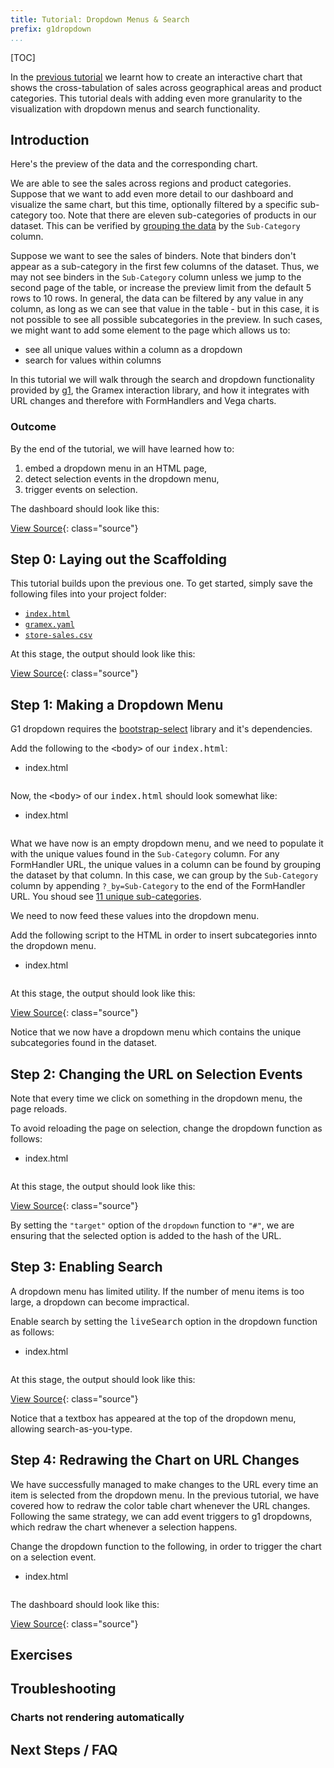```yaml
---
title: Tutorial: Dropdown Menus & Search
prefix: g1dropdown
...
```


[TOC]

In the [previous tutorial](../charts) we learnt how to create an interactive
chart that shows the cross-tabulation of sales across geographical areas and
product categories. This tutorial deals with adding even more granularity to the
visualization with dropdown menus and search functionality.

## Introduction
Here's the preview of the data and the corresponding chart.

<div class="formhandler" data-src="../data?_c=-City&_c=-State&_c=-Quantity&_c=-Discount&_c=-Profit&_c=-Order ID&_c=-Order Date&_c=-Ship Date"></div>
<div id="chart"></div>
<script src="../../ui/jquery/dist/jquery.min.js"></script>
<script src="../../ui/bootstrap/dist/js/bootstrap.bundle.min.js"></script>
<script src="../../ui/lodash/lodash.min.js"></script>
<script src="../../ui/g1/dist/g1.min.js"></script>
<script src="../../ui/vega/build/vega.min.js"></script>
<script src="../../ui/vega-lite/build/vega-lite.min.js"></script>
<script src="../../ui/vega-tooltip/build/vega-tooltip.min.js"></script>
<script>
  $('.formhandler').formhandler({ pageSize: 5 })
  var spec = {
    "width": 360,
    "height": 270,
    "data": {"url": "../store-sales-ctab"},
    "$schema": "https://vega.github.io/schema/vega-lite/v3.json",
    "encoding": {
      "y": {"field": "Category", "type": "nominal"},
      "x": {"field": "Region", "type": "nominal"}
    },
    "layer": [
      {
        "mark": "rect",
        "selection": {"brush": {"type": "interval"}},
        "encoding": {
          "color": {"field": "Sales", "type": "quantitative",
            "legend": {"format": "0.1s"}}
        }
      },
      {
        "mark": "text",
        "encoding": {
          "text": {"field": "Sales", "type": "quantitative"},
          "color": {
            "condition": {"test": "datum['Sales'] < 100000", "value": "black"},
            "value": "white"
          }
        }
      }
    ]
  }
  function draw_chart() {
    var view = new vega.View(vega.parse(vl.compile(spec).spec))
      .renderer('svg')
      .initialize('#chart')
      .hover()
      .run()
    view.addEventListener('click', filterTableOnClick)
  }
  draw_chart()
  var baseDataURL = spec.data.url
  function redrawChartFromURL(e) {
    if (e.hash.search) {
      spec.data.url = baseDataURL + '?' + e.hash.search
    } else { spec.data.url = baseDataURL }
    draw_chart()
  }
  $('body').urlfilter({target: 'pushState'})
  $(window).on('#', redrawChartFromURL)
    .urlchange()
  function filterTableOnClick(event, item) {
    var qparts = {};
    Object.entries(item.tooltip || item.datum).forEach(([key, val]) => {
      if (!(key == "Sales")) {
        qparts[key] = val;
      }
    })
    if (_.isEmpty(qparts)) { return }
    var url = g1.url.parse(location.hash.replace('#', ''))
    location.hash = url.update(qparts).toString();
  }
</script>

We are able to see the sales across regions and product categories. Suppose that
we want to add even more detail to our dashboard and visualize the same chart,
but this time, optionally filtered by a specific sub-category too. Note that
there are eleven sub-categories of products in our dataset. This can be verified
by [grouping the data](../../formhandler#formhandler-groupby) by the
`Sub-Category` column.

Suppose we want to see the sales of binders. Note that binders don't appear as a
sub-category in the first few columns of the dataset. Thus, we may not see
binders in the `Sub-Category` column unless we jump to the second page of the
table, or increase the preview limit from the default 5 rows to 10 rows. In
general, the data can be filtered by any value in any column, as long as we can
see that value in the table - but in this case, it is not possible to see all
possible subcategories in the preview. In such cases, we might want to add some
element to the page which allows us to:

* see all unique values within a column as a dropdown
* search for values within columns

In this tutorial we will walk through the search and dropdown functionality
provided by [g1](https://www.npmjs.com/package/g1), the Gramex interaction
library, and how it integrates with URL changes and therefore with FormHandlers
and Vega charts.

### Outcome

By the end of the tutorial, we will have learned how to:

1. embed a dropdown menu in an HTML page,
2. detect selection events in the dropdown menu,
3. trigger events on selection.

The dashboard should look like this:

[View Source](../g1dropdown/output/3/index.html){: class="source"}

## Step 0: Laying out the Scaffolding

This tutorial builds upon the previous one. To get started, simply save the
following files into your project folder:

* [`index.html`](../charts/output/index2.html.source)
* [`gramex.yaml`](../../gramex.yaml)
* [`store-sales.csv`](../store-sales.csv)

At this stage, the output should look like this:

[View Source](../g1dropdown/output/0/index.html){: class="source"}

## Step 1: Making a Dropdown Menu

G1 dropdown requires the
[bootstrap-select](https://developer.snapappointments.com/bootstrap-select/)
library and it's dependencies.

<div class="card shadow text-grey bg-dark">
  <div class="card-body">
   <div class="card-text">
     <p class="text-white">Add the following to the <kbd>&lt;body&gt;</kbd> of our <kbd>index.html</kbd>:</p>
     <ul class="nav nav-tabs">
       <li class="nav-item">
         <a class="nav-link active"><i class="fas fa-code"></i> <span class="text-monospace">index.html</span></a>
       </li>
     </ul>
     <pre><code id="scaffold" class="language-html"></code></pre>
     <p class="text-white">Now, the <kbd>&lt;body&gt;</kbd> of our <kbd>index.html</kbd> should look somewhat like:</p>
     <ul class="nav nav-tabs">
       <li class="nav-item">
         <a class="nav-link active"><i class="fas fa-code"></i> <span class="text-monospace">index.html</span></a>
       </li>
     </ul>
     <pre><code id="body" class="language-html"></code></pre>
   </div>
  </div>
</div>
<script>$.get('snippets/body.html').done((e) => {$('#body').text(e)})</script>
<script>$.get('snippets/scaffold.html').done((e) => {$('#scaffold').text(e)})</script>

What we have now is an empty dropdown menu, and we need to populate it with the
unique values found in the `Sub-Category` column. For any FormHandler URL, the
unique values in a column can be found by grouping the dataset by that column.
In this case, we can group by the `Sub-Category` column by appending
`?_by=Sub-Category` to the end of the FormHandler URL. You shoud see
[11 unique sub-categories](../data?_by=Sub-Category).

We need to now feed these values into the dropdown menu.

<div class="card shadow text-grey bg-dark">
  <div class="card-body">
   <div class="card-text">
     <p class="text-white">Add the following script to the HTML in order to insert subcategories innto the dropdown menu.</p>
     <ul class="nav nav-tabs">
       <li class="nav-item">
         <a class="nav-link active"><i class="fas fa-code"></i> <span class="text-monospace">index.html</span></a>
       </li>
     </ul>
     <pre><code id="dd-subcategories" class="language-html"></code></pre>
   </div>
  </div>
</div>
<script>$.get('snippets/subcategories.html').done((e) => {$('#dd-subcategories').text(e)})</script>

At this stage, the output should look like this:

[View Source](../g1dropdown/output/1/index.html){: class="source"}

Notice that we now have a dropdown menu which contains the unique subcategories
found in the dataset.


## Step 2: Changing the URL on Selection Events

Note that every time we click on something in the dropdown menu, the page
reloads.

<div class="card shadow text-grey bg-dark">
  <div class="card-body">
   <div class="card-text">
     <p class="text-white">To avoid reloading the page on selection, change the dropdown function as follows:</p>
     <ul class="nav nav-tabs">
       <li class="nav-item">
         <a class="nav-link active"><i class="fas fa-code"></i> <span class="text-monospace">index.html</span></a>
       </li>
     </ul>
     <pre><code id="pushstate" class="language-html"></code></pre>
   </div>
  </div>
</div>
<script>$.get('snippets/pushstate.html').done((e) => {$('#pushstate').text(e)})</script>

At this stage, the output should look like this:

[View Source](../g1dropdown/output/2/index.html){: class="source"}

By setting the `"target"` option of the `dropdown` function to `"#"`, we
are ensuring that the selected option is added to the hash of the URL.


## Step 3: Enabling Search

A dropdown menu has limited utility. If the number of menu items is too large, a
dropdown can become impractical.

<div class="card shadow text-grey bg-dark">
  <div class="card-body">
   <div class="card-text">
     <p class="text-white">Enable search by setting the <kbd>liveSearch</kbd> option in the dropdown function as follows:</p>
     <ul class="nav nav-tabs">
       <li class="nav-item">
         <a class="nav-link active"><i class="fas fa-code"></i> <span class="text-monospace">index.html</span></a>
       </li>
     </ul>
     <pre><code id="livesearch" class="language-html"></code></pre>
   </div>
  </div>
</div>
<script>$.get('snippets/livesearch.html').done((e) => {$('#livesearch').text(e)})</script>

At this stage, the output should look like this:

[View Source](../g1dropdown/output/3/index.html){: class="source"}

Notice that a textbox has appeared at the top of the dropdown menu, allowing
search-as-you-type.


## Step 4: Redrawing the Chart on URL Changes

We have successfully managed to make changes to the URL every time an item is
selected from the dropdown menu. In the previous tutorial, we have covered how
to redraw the color table chart whenever the URL changes. Following the same
strategy, we can add event triggers to g1 dropdowns, which redraw the chart
whenever a selection happens.

<div class="card shadow text-grey bg-dark">
  <div class="card-body">
   <div class="card-text">
     <p class="text-white">Change the dropdown function to the following, in order to trigger the chart on a selection event.</p>
     <ul class="nav nav-tabs">
       <li class="nav-item">
         <a class="nav-link active"><i class="fas fa-code"></i> <span class="text-monospace">index.html</span></a>
       </li>
     </ul>
     <pre><code id="redraw" class="language-html"></code></pre>
   </div>
  </div>
</div>
<script>$.get('snippets/redraw.html').done((e) => {$('#redraw').text(e)})</script>

The dashboard should look like this:

[View Source](../g1dropdown/output/4/index.html){: class="source"}

## Exercises


## Troubleshooting

### Charts not rendering automatically


## Next Steps / FAQ

<script src="../tutorial.js"></script>